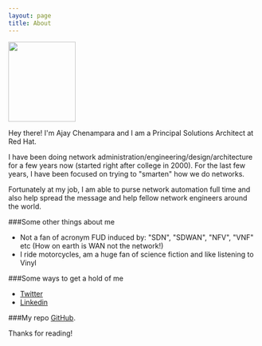 ```yaml
---
layout: page
title: About
---
```

<img src="../ajay_profile_mono.jpg" style="width:135px;height:160px;" >
<p class="message">
  Hey there! I'm Ajay Chenampara and I am a Principal Solutions Architect at Red Hat. 
</p>

I have been doing network
administration/engineering/design/architecture for a few years now
(started right after college in 2000). For the last few years, I have
been focused on trying to "smarten" how we do networks. 

Fortunately at my job, I am able to purse network automation full time
and also help spread the message and help fellow network engineers
around the world.

###Some other things about me
- Not a fan of acronym FUD induced by: "SDN", "SDWAN", "NFV", "VNF" etc (How on earth is WAN not the network!)
- I ride motorcycles, am a huge fan of science fiction and like listening to Vinyl

###Some ways to get a hold of me
* [Twitter](https://twitter.com/termlen0)
* [Linkedin](https://linkedin.com/in/termlen0)

###My repo
 [GitHub](https://github.com/termlen0).



Thanks for reading!
